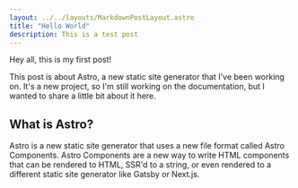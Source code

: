 ```yaml
---
layout: ../../layouts/MarkdownPostLayout.astro
title: "Hello World"
description: This is a test post
---
```

Hey all, this is my first post!

This post is about Astro, a new static site generator that I've been working on. It's a new project, so I'm still working on the documentation, but I wanted to share a little bit about it here.

## What is Astro?

Astro is a new static site generator that uses a new file format called Astro Components. Astro Components are a new way to write HTML components that can be rendered to HTML, SSR'd to a string, or even rendered to a different static site generator like Gatsby or Next.js.
